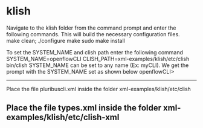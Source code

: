 klish
=====

Navigate to the klish folder from the command prompt and enter the following commands. This will build the necessary configuration files.  
make clean;
./configure
make
sudo make install

To set the SYSTEM_NAME and clish path enter the following command
   SYSTEM_NAME=openflowCLI CLISH_PATH=xml-examples/klish/etc/clish bin/clish
SYSTEM_NAME can be set to any name (Ex: myCLI). 
We get the prompt with the SYSTEM_NAME set as shown below
openflowCLI>

-----------------------------------------------------------------------------------------------------------------------
Place the file pluribuscli.xml inside the folder xml-examples/klish/etc/clish

Place the file types.xml inside the folder xml-examples/klish/etc/clish-xml
-----------------------------------------------------------------------------------------------------------------------
